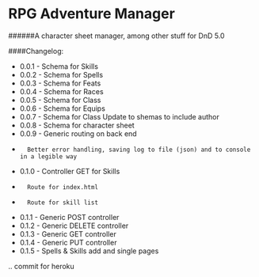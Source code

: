 # RPG Adventure Manager
######A character sheet manager, among other stuff for DnD 5.0

####Changelog:

- 0.0.1 - Schema for Skills
- 0.0.2 - Schema for Spells
- 0.0.3 - Schema for Feats
- 0.0.4 - Schema for Races
- 0.0.5 - Schema for Class
- 0.0.6 - Schema for Equips
- 0.0.7 - Schema for Class
		Update to shemas to include author
- 0.0.8 - Schema for character sheet
- 0.0.9 - Generic routing on back end
- 		Better error handling, saving log to file (json) and to console in a legible way
- 0.1.0 - Controller GET for Skills
- 		Route for index.html
- 		Route for skill list
- 0.1.1 - Generic POST controller 
- 0.1.2 - Generic DELETE controller
- 0.1.3 - Generic GET controller
- 0.1.4 - Generic PUT controller
- 0.1.5 - Spells & Skills add and single pages


.. commit for heroku
